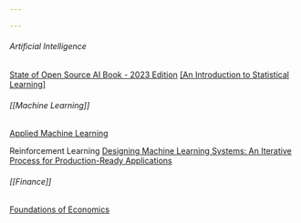 ```yaml
---

---
```

###### Artificial Intelligence
[State of Open Source AI Book - 2023 Edition](https://book.premai.io/state-of-open-source-ai/)
[[An Introduction to Statistical Learning]](https://www.statlearning.com/)

###### [[Machine Learning]]
[Applied Machine Learning](https://kuleshov-group.github.io/aml-book/intro.html)

Reinforcement Learning
[Designing Machine Learning Systems: An Iterative Process for Production-Ready Applications](https://www.libgen.is/search.php?req=Designing+Machine+Learning+Systems%3A+An+Iterative+Process+for+Production-Ready+Applications&lg_topic=libgen&open=0&view=simple&res=25&phrase=1&column=def)

###### [[Finance]]
[Foundations of Economics](https://www.amazon.com/Foundations-Economics-David-K-Begg/dp/0077121880)
